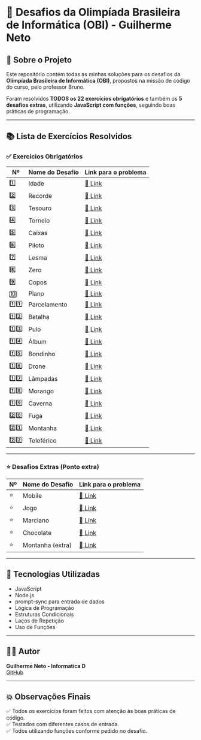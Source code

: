 
# 🏅 Desafios da Olimpíada Brasileira de Informática (OBI) - Guilherme Neto



## 📌 Sobre o Projeto

Este repositório contém todas as minhas soluções para os desafios da **Olimpíada Brasileira de Informática (OBI)**, propostos na missão de código do curso, pelo professor Bruno.

Foram resolvidos **TODOS os 22 exercícios obrigatórios** e também os **5 desafios extras**, utilizando **JavaScript com funções**, seguindo boas práticas de programação.

---

## 📚 Lista de Exercícios Resolvidos

### ✅ Exercícios Obrigatórios

| Nº | Nome do Desafio | Link para o problema |
|---|---|---|
| 1️⃣ | Idade | [🔗 Link](https://olimpiada.ic.unicamp.br/pratique/pj/2021/f1/idade/) |
| 2️⃣ | Recorde | [🔗 Link](https://olimpiada.ic.unicamp.br/pratique/p1/2021/f2/recorde/) |
| 3️⃣ | Tesouro | [🔗 Link](https://olimpiada.ic.unicamp.br/pratique/p1/2020/f1/tesouro/) |
| 4️⃣ | Torneio | [🔗 Link](https://olimpiada.ic.unicamp.br/pratique/p1/2021/f1/torneio/) |
| 5️⃣ | Caixas | [🔗 Link](https://olimpiada.ic.unicamp.br/pratique/pj/2020/f1/caixas/) |
| 6️⃣ | Piloto | [🔗 Link](https://olimpiada.ic.unicamp.br/pratique/pj/2020/f1/piloto/) |
| 7️⃣ | Lesma | [🔗 Link](https://olimpiada.ic.unicamp.br/pratique/pj/2020/f2/lesma/) |
| 8️⃣ | Zero | [🔗 Link](https://olimpiada.ic.unicamp.br/pratique/p1/2021/f1/zero/) |
| 9️⃣ | Copos | [🔗 Link](https://olimpiada.ic.unicamp.br/pratique/pj/2019/f2/copos/) |
| 🔟 | Plano | [🔗 Link](https://olimpiada.ic.unicamp.br/pratique/pj/2021/f1/plano/) |
| 1️⃣1️⃣ | Parcelamento | [🔗 Link](https://olimpiada.ic.unicamp.br/pratique/pj/2019/f3/parcelamento/) |
| 1️⃣2️⃣ | Batalha | [🔗 Link](https://olimpiada.ic.unicamp.br/pratique/pj/2018/f3/batalha/) |
| 1️⃣3️⃣ | Pulo | [🔗 Link](https://olimpiada.ic.unicamp.br/pratique/pj/2018/f3/pulo/) |
| 1️⃣4️⃣ | Álbum | [🔗 Link](https://olimpiada.ic.unicamp.br/pratique/pj/2018/f1/album/) |
| 1️⃣5️⃣ | Bondinho | [🔗 Link](https://olimpiada.ic.unicamp.br/pratique/pj/2017/f1/bondinho/) |
| 1️⃣6️⃣ | Drone | [🔗 Link](https://olimpiada.ic.unicamp.br/pratique/pj/2017/f1/drone/) |
| 1️⃣7️⃣ | Lâmpadas | [🔗 Link](https://olimpiada.ic.unicamp.br/pratique/pj/2016/f1/lampadas/) |
| 1️⃣8️⃣ | Morango | [🔗 Link](https://olimpiada.ic.unicamp.br/pratique/pj/2016/f1/morango/) |
| 1️⃣9️⃣ | Caverna | [🔗 Link](https://olimpiada.ic.unicamp.br/pratique/pj/2016/f2/caverna/) |
| 2️⃣0️⃣ | Fuga | [🔗 Link](https://olimpiada.ic.unicamp.br/pratique/pj/2016/f2/fuga/) |
| 2️⃣1️⃣ | Montanha | [🔗 Link](https://olimpiada.ic.unicamp.br/pratique/p1/2017/f2/montanha/) |
| 2️⃣2️⃣ | Teleférico | [🔗 Link](https://olimpiada.ic.unicamp.br/pratique/p1/2017/f1/teleferico/) |

---

### ⭐ Desafios Extras (Ponto extra)

| Nº | Nome do Desafio | Link para o problema |
|---|---|---|
| ⭐ | Mobile | [🔗 Link](https://olimpiada.ic.unicamp.br/pratique/pj/2015/f1/mobile/) |
| ⭐ | Jogo | [🔗 Link](https://olimpiada.ic.unicamp.br/pratique/pj/2016/f1/jogo/) |
| ⭐ | Marciano | [🔗 Link](https://olimpiada.ic.unicamp.br/pratique/p1/2010/f2/marciano/) |
| ⭐ | Chocolate | [🔗 Link](https://olimpiada.ic.unicamp.br/pratique/p1/2009/f2/chocolate/) |
| ⭐ | Montanha (extra) | [🔗 Link](https://olimpiada.ic.unicamp.br/pratique/p1/2017/f2/montanha/) |

---

## 🚀 Tecnologias Utilizadas

- JavaScript
- Node.js
- prompt-sync para entrada de dados
- Lógica de Programação
- Estruturas Condicionais
- Laços de Repetição
- Uso de Funções

---

## 👨‍💻 Autor

**Guilherme Neto - Informatica D**  
[GitHub](https://github.com/Guilherme-op7)

---

## 💥 Observações Finais

✅ Todos os exercícios foram feitos com atenção às boas práticas de código.  
✅ Testados com diferentes casos de entrada.  
✅ Todos utilizando funções conforme pedido no desafio.
